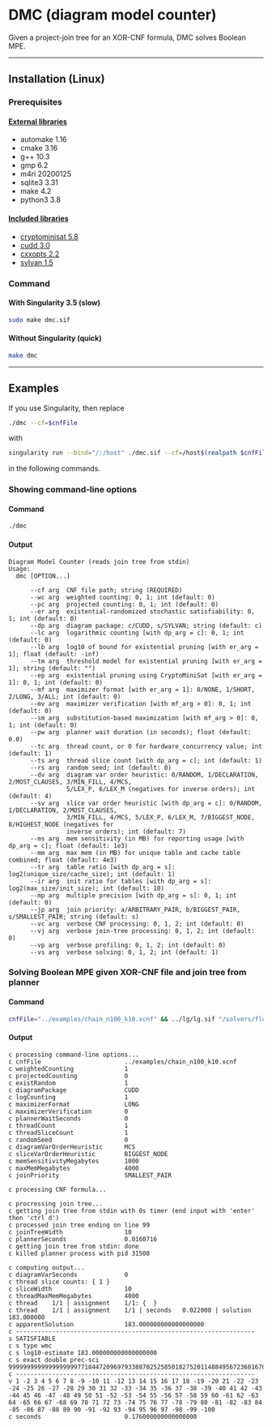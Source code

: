 # DMC (diagram model counter)
Given a project-join tree for an XOR-CNF formula, DMC solves Boolean MPE.

--------------------------------------------------------------------------------

## Installation (Linux)

### Prerequisites
#### [External libraries](./Singularity)
- automake 1.16
- cmake 3.16
- g++ 10.3
- gmp 6.2
- m4ri 20200125
- sqlite3 3.31
- make 4.2
- python3 3.8
#### [Included libraries](../addmc/libraries/)
- [cryptominisat 5.8](https://github.com/msoos/cryptominisat)
- [cudd 3.0](https://github.com/ivmai/cudd)
- [cxxopts 2.2](https://github.com/jarro2783/cxxopts)
- [sylvan 1.5](https://github.com/trolando/sylvan)

### Command
#### With Singularity 3.5 (slow)
```bash
sudo make dmc.sif
```
#### Without Singularity (quick)
```bash
make dmc
```

--------------------------------------------------------------------------------

## Examples
If you use Singularity, then replace
```bash
./dmc --cf=$cnfFile
```
with
```bash
singularity run --bind="/:/host" ./dmc.sif --cf=/host$(realpath $cnfFile)
```
in the following commands.

### Showing command-line options
#### Command
```bash
./dmc
```
#### Output
```
Diagram Model Counter (reads join tree from stdin)
Usage:
  dmc [OPTION...]

      --cf arg  CNF file path; string (REQUIRED)
      --wc arg  weighted counting: 0, 1; int (default: 0)
      --pc arg  projected counting: 0, 1; int (default: 0)
      --er arg  existential-randomized stochastic satisfiability: 0, 1; int (default: 0)
      --dp arg  diagram package: c/CUDD, s/SYLVAN; string (default: c)
      --lc arg  logarithmic counting [with dp_arg = c]: 0, 1; int (default: 0)
      --lb arg  log10 of bound for existential pruning [with er_arg = 1]; float (default: -inf)
      --tm arg  threshold model for existential pruning [with er_arg = 1]; string (default: "")
      --ep arg  existential pruning using CryptoMiniSat [with er_arg = 1]: 0, 1; int (default: 0)
      --mf arg  maximizer format [with er_arg = 1]: 0/NONE, 1/SHORT, 2/LONG, 3/ALL; int (default: 0)
      --mv arg  maximizer verification [with mf_arg > 0]: 0, 1; int (default: 0)
      --sm arg  substitution-based maximization [with mf_arg > 0]: 0, 1; int (default: 0)
      --pw arg  planner wait duration (in seconds); float (default: 0.0)
      --tc arg  thread count, or 0 for hardware_concurrency value; int (default: 1)
      --ts arg  thread slice count [with dp_arg = c]; int (default: 1)
      --rs arg  random seed; int (default: 0)
      --dv arg  diagram var order heuristic: 0/RANDOM, 1/DECLARATION, 2/MOST_CLAUSES, 3/MIN_FILL, 4/MCS,
                5/LEX_P, 6/LEX_M (negatives for inverse orders); int (default: 4)
      --sv arg  slice var order heuristic [with dp_arg = c]: 0/RANDOM, 1/DECLARATION, 2/MOST_CLAUSES,
                3/MIN_FILL, 4/MCS, 5/LEX_P, 6/LEX_M, 7/BIGGEST_NODE, 8/HIGHEST_NODE (negatives for
                inverse orders); int (default: 7)
      --ms arg  mem sensitivity (in MB) for reporting usage [with dp_arg = c]; float (default: 1e3)
      --mm arg  max mem (in MB) for unique table and cache table combined; float (default: 4e3)
      --tr arg  table ratio [with dp_arg = s]: log2(unique_size/cache_size); int (default: 1)
      --ir arg  init ratio for tables [with dp_arg = s]: log2(max_size/init_size); int (default: 10)
      --mp arg  multiple precision [with dp_arg = s]: 0, 1; int (default: 0)
      --jp arg  join priority: a/ARBITRARY_PAIR, b/BIGGEST_PAIR, s/SMALLEST_PAIR; string (default: s)
      --vc arg  verbose CNF processing: 0, 1, 2; int (default: 0)
      --vj arg  verbose join-tree processing: 0, 1, 2; int (default: 0)
      --vp arg  verbose profiling: 0, 1, 2; int (default: 0)
      --vs arg  verbose solving: 0, 1, 2; int (default: 1)
```

### Solving Boolean MPE given XOR-CNF file and join tree from planner
#### Command
```bash
cnfFile="../examples/chain_n100_k10.xcnf" && ../lg/lg.sif "/solvers/flow-cutter-pace17/flow_cutter_pace17 -p 100" <$cnfFile | ./dmc --cf=$cnfFile --wc=1 --er=1 --lc=1 --mf=2
```
#### Output
```
c processing command-line options...
c cnfFile                       ../examples/chain_n100_k10.xcnf
c weightedCounting              1
c projectedCounting             0
c existRandom                   1
c diagramPackage                CUDD
c logCounting                   1
c maximizerFormat               LONG
c maximizerVerification         0
c plannerWaitSeconds            0
c threadCount                   1
c threadSliceCount              1
c randomSeed                    0
c diagramVarOrderHeuristic      MCS
c sliceVarOrderHeuristic        BIGGEST_NODE
c memSensitivityMegabytes       1000
c maxMemMegabytes               4000
c joinPriority                  SMALLEST_PAIR

c processing CNF formula...

c procressing join tree...
c getting join tree from stdin with 0s timer (end input with 'enter' then 'ctrl d')
c processed join tree ending on line 99
c joinTreeWidth                 10
c plannerSeconds                0.0160716
c getting join tree from stdin: done
c killed planner process with pid 31508

c computing output...
c diagramVarSeconds             0
c thread slice counts: { 1 }
c sliceWidth                    10
c threadMaxMemMegabytes         4000
c thread    1/1 | assignment    1/1: {  }
c thread    1/1 | assignment    1/1 | seconds   0.022000 | solution      183.000000
c apparentSolution              183.000000000000000000
c ------------------------------------------------------------------
s SATISFIABLE
c s type wmc
c s log10-estimate 183.000000000000000000
c s exact double prec-sci 999999999999999999977184472096979338870252585018275201148849567236816708214081305269980022394700003382602831121442710729136785452658270562466280976151305913591196884979575083472257024.000000000000000000
c ------------------------------------------------------------------
v 1 -2 3 4 5 6 7 8 -9 -10 11 -12 13 14 15 16 17 18 -19 -20 21 -22 -23 -24 -25 26 -27 -28 29 30 31 32 -33 -34 35 -36 37 -38 -39 -40 41 42 -43 -44 45 46 -47 -48 49 50 51 -52 -53 -54 55 -56 57 -58 59 60 -61 62 -63 64 -65 66 67 -68 69 70 71 72 73 -74 75 76 77 -78 -79 80 -81 -82 -83 84 -85 -86 87 -88 89 90 -91 -92 93 -94 95 96 97 -98 -99 -100
c seconds                       0.176000000000000000
```
